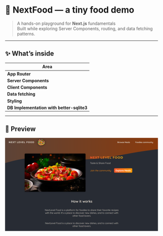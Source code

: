 # 🍔 NextFood — a tiny food demo

> A hands-on playground for **Next.js** fundamentals  
> Built while exploring Server Components, routing, and data fetching patterns.

---

## ✨ What’s inside

| Area |
|------|
| **App Router** |
| **Server Components** |
| **Client Components** |
| **Data fetching** |
| **Styling** |
| **DB Implementation with better-sqlite3** |

---

## 📸 Preview

![NextFood screenshot](./public/images/delicious.png)